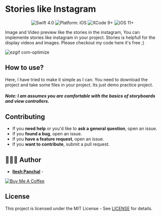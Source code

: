 # Stories like Instagram

<p align="center">
<img src="https://img.shields.io/badge/Swift-4.0-brightgreen.svg" alt="Swift 4.0"/>
<img src="https://img.shields.io/badge/platform-iOS-brightgreen.svg" alt="Platform: iOS"/>
<img src="https://img.shields.io/badge/Xcode-9%2B-brightgreen.svg" alt="XCode 9+"/>
<img src="https://img.shields.io/badge/iOS-11%2B-brightgreen.svg" alt="iOS 11+"/>
</a>
</p>

Image and Video preview like the stories in the instagram, You can implemente stories like instagram in your project. Stories is helpfull for the display videos and images. Please checkout my code here it's free ;)

![ezgif com-optimize](https://i.imgflip.com/2rn8vi.gif)


## How to use?

Here, I have tried to make it simple as I can. You need to download the project and take some files in your project. Its just demo practice project. 

##### Note: I am assumes you are comfortable with the basics of storyboards and view controllers.

## Contributing

- If you **need help** or you'd like to **ask a general question**, open an issue.
- If you **found a bug**, open an issue.
- If you **have a feature request**, open an issue.
- If you **want to contribute**, submit a pull request.

## 👨🏻‍💻 Author

* **[Ilesh Panchal](https://github.com/ilesh)** - 

<a href="https://www.buymeacoffee.com/dD9nr61qx" target="_blank"><img src="https://www.buymeacoffee.com/assets/img/custom_images/black_img.png" alt="Buy Me A Coffee" style="height: auto !important;width: auto !important;" ></a>

## License

This project is licensed under the MIT License - See [LICENSE](./LICENSE) for details.

